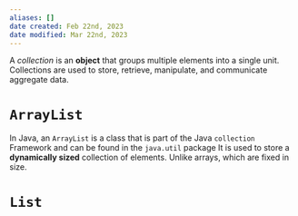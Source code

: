 ```yaml
---
aliases: []
date created: Feb 22nd, 2023
date modified: Mar 22nd, 2023
---
```

A _collection_ is an **object** that groups multiple elements into a single unit. Collections are used to store, retrieve, manipulate, and communicate aggregate data.

# `ArrayList`
In Java, an `ArrayList` is a class that is part of the Java `collection` Framework and can be found in the `java.util` package
It is used to store a **dynamically sized** collection of elements. Unlike arrays, which are fixed in size.

# `List`
